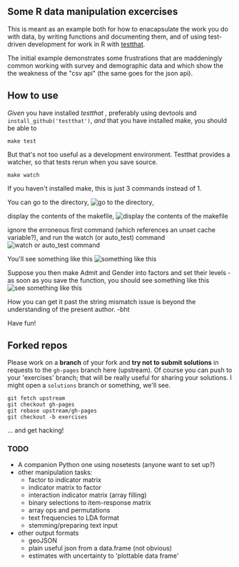 ## Some R data manipulation excercises

This is meant as an example both for how to enacapsulate
the work you do with data, by writing functions and documenting
them, and of using test-driven development for work in R 
with [testthat](https://github.com/hadley/testthat).

The initial example demonstrates some frustrations that are
maddeningly common working with survey and demographic data and 
which show the the weakness of the "csv api" 
(the same goes for the json api).

## How to use

*Given* you have installed *testthat* , preferably using
devtools and `install_github('testthat')`, *and* that you have installed make, you should
be able to 

```{bash}
make test
```

But that's not too useful as a development environment. Testthat
provides a watcher, so that tests rerun when you save source.

```{bash}
make watch
```

If you haven't installed make, this is just 3 commands instead of 1. 

You can go to the directory, ![go to the directory](http://i.imgur.com/wEagYoZ.png),

display the contents of the makefile,
![display the contents of the makefile](http://i.imgur.com/pWuNf5A.png)

ignore the erroneous first command (which references an unset cache variable?), and run the watch (or auto_test) command
![watch or auto_test command](http://i.imgur.com/kB7eOw4.png)

You'll see something like this 
![something like this](http://i.imgur.com/nJmdKzq.png)

Suppose you then make Admit and Gender into factors and set their levels - as soon as you save the function, you should see something like this
![see something like this](http://i.imgur.com/tGFEjeq.png)

How you can get it past the string mismatch issue is beyond the understanding of the present author.  -bht

Have fun!

## Forked repos

Please work on a **branch** of your fork and **try not to submit solutions** in requests to the `gh-pages` branch here (upstream). Of course you can push to your 'exercises' branch; that will be really useful for sharing your solutions. I might open a `solutions` branch or something, we'll see.

```{bash}
git fetch upstream
git checkout gh-pages
git rebase upstream/gh-pages
git checkout -b exercises
```

… and get hacking!

### TODO
- A companion Python one using nosetests (anyone want to set up?)
- other manipulation tasks:
   - factor to indicator matrix
   - indicator matrix to factor
   - interaction indicator matrix (array filling)
   - binary selections to item-response matrix
   - array ops and permutations
   - text frequencies to LDA format
   - stemming/preparing text input
- other output formats
   - geoJSON
   - plain useful json from a data.frame (not obvious)
   - estimates with uncertainty to 'plottable data frame'
